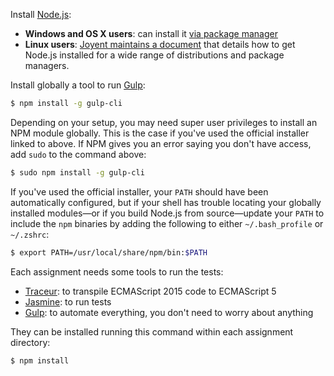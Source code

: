 Install [Node.js](http://nodejs.org):

* **Windows and OS X users**: can install it
[via package manager](https://github.com/joyent/node/wiki/Installing-Node.js-via-package-manager)
* **Linux users**: [Joyent maintains a document][linstall] that details how to get
Node.js installed for a wide range of distributions and package managers.

[linstall]: https://github.com/joyent/node/wiki/Installing-Node.js-via-package-manager

Install globally a tool to run [Gulp](http://gulpjs.com):

```bash
$ npm install -g gulp-cli
```

Depending on your setup, you may need super user privileges to install an NPM
module globally. This is the case if you've used the official installer linked
to above. If NPM gives you an error saying you don't have access, add `sudo` to
the command above:

```bash
$ sudo npm install -g gulp-cli
````

If you've used the official installer, your `PATH` should have been automatically
configured, but if your shell has trouble locating your globally installed
modules&mdash;or if you build Node.js from source&mdash;update your `PATH` to
include the `npm` binaries by adding the following to either `~/.bash_profile` or
`~/.zshrc`:

```bash
$ export PATH=/usr/local/share/npm/bin:$PATH
```

Each assignment needs some tools to run the tests:

* [Traceur](https://github.com/google/traceur-compiler): to transpile ECMAScript
2015 code to ECMAScript 5
* [Jasmine](http://jasmine.github.io): to run tests
* [Gulp](http://gulpjs.com): to automate everything, you don't need to worry
about anything

They can be installed running this command within each assignment directory:

```bash
$ npm install
```

